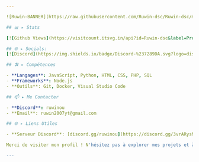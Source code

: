 ```yaml
---

![Ruwin-BANNER](https://raw.githubusercontent.com/Ruwin-dsc/Ruwin-dsc/main/banner.jpg)

## 📊 ▸ Stats

[![Github Views](https://visitcount.itsvg.in/api?id=Ruwin-dsc&label=Profile%20Views&color=11&icon=2&pretty=true)](https://discord.gg/3vrARysMt5) ![GitHub Followers](https://img.shields.io/github/followers/Ruwin-dsc?style=social)

## 🌐 ▸ Socials:
[![Discord](https://img.shields.io/badge/Discord-%237289DA.svg?logo=discord&logoColor=white)](https://discord.gg/xX4YfP5n4f) [![Instagram](https://img.shields.io/badge/Instagram-%23E4405F.svg?logo=Instagram&logoColor=white)](https://instagram.com//ruwin_qqc) [![TikTok](https://img.shields.io/badge/TikTok-%23000000.svg?logo=TikTok&logoColor=white)](https://tiktok.com/@ruwinyt) [![Twitch](https://img.shields.io/badge/Twitch-%239146FF.svg?logo=Twitch&logoColor=white)](https://twitch.tv/ruwin2007yt) [![YouTube](https://img.shields.io/badge/YouTube-%23FF0000.svg?logo=YouTube&logoColor=white)](https://youtube.com/@ruwin2007yt)

## 🛠️ ▸ Compétences

- **Langages**: JavaScript, Python, HTML, CSS, PHP, SQL
- **Frameworks**: Node.js
- **Outils**: Git, Docker, Visual Studio Code

## 📫 ▸ Me Contacter

- **Discord**: ruwinou
- **Email**: ruwin2007yt@gmail.com

## 🌐 ▸ Liens Utiles

- **Serveur Discord**: [discord.gg/ruwinou](https://discord.gg/3vrARysMt5)

Merci de visiter mon profil ! N'hésitez pas à explorer mes projets et à me contacter pour toute question ou collaboration. 🚀

---
```

